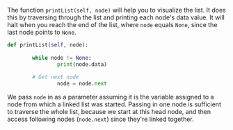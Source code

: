 <!--title={Print the Doubly Linked List - Explain}--> 

<!--badges={Algorithms:12,Python:9}-->

<!--concepts={The Linked List}-->

The function `printList(self, node)` will help you to visualize the list. It does this by traversing through the list and printing each node's data value. It will halt when you reach the end of the list, where `node` equals `None`, since the last node points to `None`. 

```python
def printList(self, node): 
  
		while node != None: 
				print(node.data)
        
        # Get next node
				node = node.next
```

We pass `node` in as a parameter assuming it is the variable assigned to a node from which a linked list was started. Passing in one node is sufficient to traverse the whole list, because we start at this head node, and then access following nodes (`node.next`) since they're linked together. 